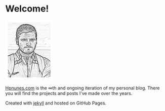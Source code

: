 # Welcome!

<img src= images/avatar22.jpg width=30% height=25%>


[Hpnunes.com](https://hpnunes.com/) is the ∞th and ongoing iteration of my personal blog. There you will find the projects and posts I've made over the years.


Created with [jekyll](https://jekyllrb.com/docs/github-pages/) and hosted on GitHub Pages.
